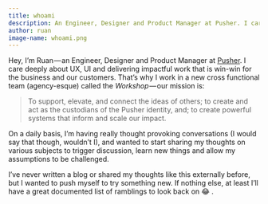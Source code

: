 ```yaml
---
title: whoami
description: An Engineer, Designer and Product Manager at Pusher. I care deeply about UX, UI and delivering impactful work that is win-win for the business and our customers.
author: ruan
image-name: whoami.png
---
```


Hey, I’m Ruan — an Engineer, Designer and Product Manager at [Pusher](https://pusher.com). I care deeply about UX, UI and delivering impactful work that is win-win for the business and our customers. That’s why I work in a new cross functional team (agency-esque) called the *Workshop* — our mission is:

> To support, elevate, and connect the ideas of others; to create and act as the custodians of the Pusher identity, and; to create powerful systems that inform and scale our impact.

On a daily basis, I’m having really thought provoking conversations (I would say that though, wouldn’t I), and wanted to start sharing my thoughts on various subjects to trigger discussion, learn new things and allow my assumptions to be challenged.

I’ve never written a blog or shared my thoughts like this externally before, but I wanted to push myself to try something new. If nothing else, at least I’ll have a great documented list of ramblings to look back on 😂 .

